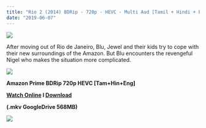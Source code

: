 ```yaml
---
title: "Rio 2 (2014) BDRip - 720p - HEVC - Multi Aud [Tamil + Hindi + Eng] - x264 - 550MB"
date: "2019-06-07"
---
```


[![](https://1.bp.blogspot.com/-_l5Fjdv0Uvk/XPp46T8NV8I/AAAAAAAAAjA/wecsu--nX0YZucviFjlu2cUvNA19nGguQCLcBGAs/s1600/rio_2_movie_banner-widescreen_wallpapers.jpg)](https://1.bp.blogspot.com/-_l5Fjdv0Uvk/XPp46T8NV8I/AAAAAAAAAjA/wecsu--nX0YZucviFjlu2cUvNA19nGguQCLcBGAs/s1600/rio_2_movie_banner-widescreen_wallpapers.jpg)

After moving out of Rio de Janeiro, Blu, Jewel and their kids try to cope with their new surroundings of the Amazon. But Blu encounters the revengeful Nigel who makes the situation more complicated.

[![](https://1.bp.blogspot.com/-fai1ZuUwnbA/XIjy2aT4irI/AAAAAAAAANw/WFW0YRK47_8GLAt3pPBSzBk0GJA6Mk5fgCPcBGAYYCw/s1600/torrborder.gif)](https://1.bp.blogspot.com/-fai1ZuUwnbA/XIjy2aT4irI/AAAAAAAAANw/WFW0YRK47_8GLAt3pPBSzBk0GJA6Mk5fgCPcBGAYYCw/s1600/torrborder.gif)

**Amazon Prime BDRip 720p HEVC \[Tam+Hin+Eng\]**

**[Watch Online](https://toonnetworktamilvideos.blogspot.com/p/rio-2-2014.html) I [Download](https://drive.google.com/file/d/1iQBJND3_RnL39n06-sKjaITnE8cZAWvh/view)**

**(.mkv GoogleDrive 568MB)**

[![](https://1.bp.blogspot.com/-fai1ZuUwnbA/XIjy2aT4irI/AAAAAAAAANw/WFW0YRK47_8GLAt3pPBSzBk0GJA6Mk5fgCPcBGAYYCw/s1600/torrborder.gif)](https://1.bp.blogspot.com/-fai1ZuUwnbA/XIjy2aT4irI/AAAAAAAAANw/WFW0YRK47_8GLAt3pPBSzBk0GJA6Mk5fgCPcBGAYYCw/s1600/torrborder.gif)
